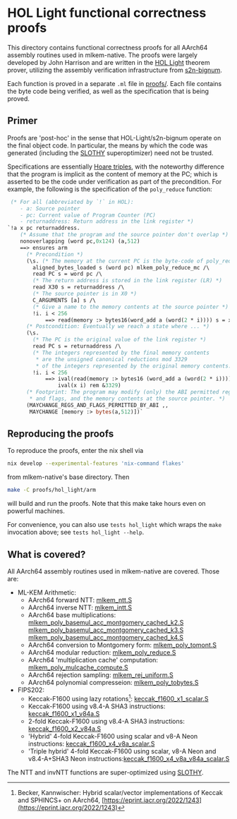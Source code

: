 [//]: # (SPDX-License-Identifier: CC-BY-4.0)

# HOL Light functional correctness proofs

This directory contains functional correctness proofs for all AArch64 assembly routines
used in mlkem-native. The proofs were largely developed by John Harrison
and are written in the [HOL Light](https://hol-light.github.io/) theorem
prover, utilizing the assembly verification infrastructure from [s2n-bignum](https://github.com/awslabs/s2n-bignum).

Each function is proved in a separate `.ml` file in [proofs/](proofs). Each file
contains the byte code being verified, as well as the specification that is being
proved.

## Primer

Proofs are 'post-hoc' in the sense that HOL-Light/s2n-bignum operate on the final object code. In particular, the means by which the code was generated (including the [SLOTHY](https://github.com/slothy-optimizer/slothy/) superoptimizer) need not be trusted.

Specifications are essentially [Hoare triples](https://en.wikipedia.org/wiki/Hoare_logic), with the noteworthy difference that the program is implicit as the content of memory at the PC; which is asserted to
be the code under verification as part of the precondition. For example, the following is the specification of the `poly_reduce` function:

```ocaml
 (* For all (abbreviated by `!` in HOL):
    - a: Source pointer
    - pc: Current value of Program Counter (PC)
    - returnaddress: Return address in the link register *)
`!a x pc returnaddress.
    (* Assume that the program and the source pointer don't overlap *)
    nonoverlapping (word pc,0x124) (a,512)
    ==> ensures arm
      (* Precondition *)
      (\s. (* The memory at the current PC is the byte-code of poly_reduce() *)
        aligned_bytes_loaded s (word pc) mlkem_poly_reduce_mc /\
        read PC s = word pc /\
        (* The return address is stored in the link register (LR) *)
        read X30 s = returnaddress /\
        (* The source pointer is in X0 *)
        C_ARGUMENTS [a] s /\
        (* Give a name to the memory contents at the source pointer *)
        !i. i < 256
            ==> read(memory :> bytes16(word_add a (word(2 * i)))) s = x i)
      (* Postcondition: Eventually we reach a state where ... *)
      (\s.
        (* The PC is the original value of the link register *)
        read PC s = returnaddress /\
        (* The integers represented by the final memory contents
         * are the unsigned canonical reductions mod 3329
         * of the integers represented by the original memory contents. *)
        !i. i < 256
            ==> ival(read(memory :> bytes16 (word_add a (word(2 * i)))) s) =
                ival(x i) rem &3329)
      (* Footprint: The program may modify (only) the ABI permitted registers
       * and flags, and the memory contents at the source pointer. *)
      (MAYCHANGE_REGS_AND_FLAGS_PERMITTED_BY_ABI ,,
       MAYCHANGE [memory :> bytes(a,512)])`
```

## Reproducing the proofs

To reproduce the proofs, enter the nix shell via

```bash
nix develop --experimental-features 'nix-command flakes'
```

from mlkem-native's base directory. Then

```bash
make -C proofs/hol_light/arm
```

will build and run the proofs. Note that this make take hours even on powerful machines.

For convenience, you can also use `tests hol_light` which wraps the `make` invocation above; see `tests hol_light --help`.

## What is covered?

All AArch64 assembly routines used in mlkem-native are covered. Those are:

- ML-KEM Arithmetic:
  * AArch64 forward NTT: [mlkem_ntt.S](mlkem/mlkem_ntt.S)
  * AArch64 inverse NTT: [mlkem_intt.S](mlkem/mlkem_intt.S)
  * AArch64 base multiplications: [mlkem_poly_basemul_acc_montgomery_cached_k2.S](mlkem/mlkem_poly_basemul_acc_montgomery_cached_k2.S) [mlkem_poly_basemul_acc_montgomery_cached_k3.S](mlkem/mlkem_poly_basemul_acc_montgomery_cached_k3.S) [mlkem_poly_basemul_acc_montgomery_cached_k4.S](mlkem/mlkem_poly_basemul_acc_montgomery_cached_k4.S)
  * AArch64 conversion to Montgomery form: [mlkem_poly_tomont.S](mlkem/mlkem_poly_tomont.S)
  * AArch64 modular reduction: [mlkem_poly_reduce.S](mlkem/mlkem_poly_reduce.S)
  * AArch64 'multiplication cache' computation: [mlkem_poly_mulcache_compute.S](mlkem/mlkem_poly_mulcache_compute.S)
  * AArch64 rejection sampling: [mlkem_rej_uniform.S](mlkem/mlkem_rej_uniform.S)
  * AArch64 polynomial compresseion: [mlkem_poly_tobytes.S](mlkem/mlkem_poly_tobytes.S)
- FIPS202:
  * Keccak-F1600 using lazy rotations[^HYBRID]: [keccak_f1600_x1_scalar.S](mlkem/keccak_f1600_x1_scalar.S)
  * Keccak-F1600 using v8.4-A SHA3 instructions: [keccak_f1600_x1_v84a.S](mlkem/keccak_f1600_x1_v84a.S)
  * 2-fold Keccak-F1600 using v8.4-A SHA3 instructions: [keccak_f1600_x2_v84a.S](mlkem/keccak_f1600_x2_v84a.S)
  * 'Hybrid' 4-fold Keccak-F1600 using scalar and v8-A Neon instructions: [keccak_f1600_x4_v8a_scalar.S](mlkem/keccak_f1600_x4_v8a_scalar.S)
  * 'Triple hybrid' 4-fold Keccak-F1600 using scalar, v8-A Neon and v8.4-A+SHA3 Neon instructions:[keccak_f1600_x4_v8a_v84a_scalar.S](mlkem/keccak_f1600_x4_v8a_v84a_scalar.S)

The NTT and invNTT functions are super-optimized using [SLOTHY](https://github.com/slothy-optimizer/slothy/).

<!--- bibliography --->
[^HYBRID]: Becker, Kannwischer: Hybrid scalar/vector implementations of Keccak and SPHINCS+ on AArch64, [https://eprint.iacr.org/2022/1243](https://eprint.iacr.org/2022/1243)
[^SLOTHY]: Abdulrahman, Becker, Kannwischer, Klein: SLOTHY superoptimizer, [https://github.com/slothy-optimizer/slothy/](https://github.com/slothy-optimizer/slothy/)
